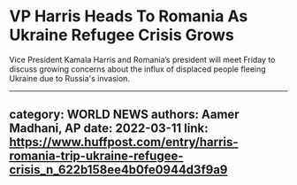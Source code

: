 # VP Harris Heads To Romania As Ukraine Refugee Crisis Grows

Vice President Kamala Harris and Romania’s president will meet Friday to discuss growing concerns about the influx of displaced people fleeing Ukraine due to Russia's invasion.

---
category: WORLD NEWS
authors: Aamer Madhani, AP
date: 2022-03-11
link: https://www.huffpost.com/entry/harris-romania-trip-ukraine-refugee-crisis_n_622b158ee4b0fe0944d3f9a9
---
